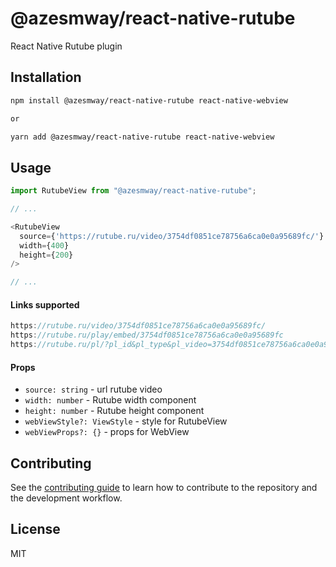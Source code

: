 # @azesmway/react-native-rutube

React Native Rutube plugin

## Installation

```sh
npm install @azesmway/react-native-rutube react-native-webview

or

yarn add @azesmway/react-native-rutube react-native-webview
```



## Usage

```js
import RutubeView from "@azesmway/react-native-rutube";

// ...

<RutubeView
  source={'https://rutube.ru/video/3754df0851ce78756a6ca0e0a95689fc/'}
  width={400}
  height={200}
/>

// ...
```

#### Links supported

```js
https://rutube.ru/video/3754df0851ce78756a6ca0e0a95689fc/
https://rutube.ru/play/embed/3754df0851ce78756a6ca0e0a95689fc
https://rutube.ru/pl/?pl_id&pl_type&pl_video=3754df0851ce78756a6ca0e0a95689fc
```

#### Props
- `source: string` - url rutube video
- `width: number` - Rutube width component
- `height: number` - Rutube height component
- `webViewStyle?: ViewStyle` - style for RutubeView
- `webViewProps?: {}` - props for WebView

## Contributing

See the [contributing guide](CONTRIBUTING.md) to learn how to contribute to the repository and the development workflow.

## License

MIT
